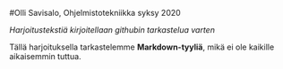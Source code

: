 #Olli Savisalo, Ohjelmistotekniikka syksy 2020

*Harjoitustekstiä kirjoitellaan githubin tarkastelua varten*


Tällä harjoituksella tarkastelemme **Markdown-tyyliä**, mikä ei ole kaikille aikaisemmin tuttua.
